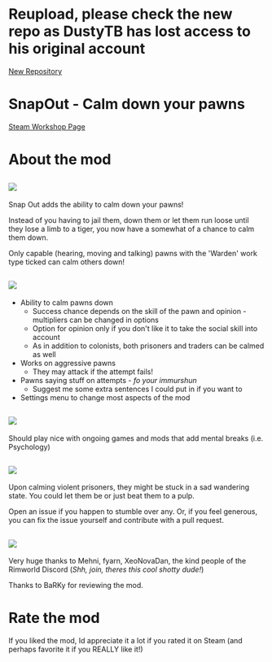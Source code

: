 # Reupload, please check the new repo as DustyTB has lost access to his original account

[New Repository](https://github.com/Weilbyte/SnapOut)



# SnapOut - Calm down your pawns

[Steam Workshop Page](http://steamcommunity.com/sharedfiles/filedetails/?id=1319782555)

# About the mod
## ![](https://i.imgur.com/T9gv7hc.png)

Snap Out adds the ability to calm down your pawns!

Instead of you having to jail them, down them or let them run loose until they lose a limb to a tiger, you now have a somewhat of a chance to calm them down.

Only capable (hearing, moving and talking) pawns with the 'Warden' work type ticked can calm others down!

## ![](https://i.imgur.com/c66ru2W.png)

* Ability to calm pawns down
  * Success chance depends on the skill of the pawn and opinion - multipliers can be changed in options
  * Option for opinion only if you don't like it to take the social skill into account
  * As in addition to colonists, both prisoners and traders can be calmed as well
* Works on aggressive pawns
  * They may attack if the attempt fails!
* Pawns saying stuff on attempts - *fo your immurshun*
  * Suggest me some extra sentences I could put in if you want to
* Settings menu to change most aspects of the mod

## ![](https://i.imgur.com/cD2ofqG.png)

Should play nice with ongoing games and mods that add mental breaks (i.e. Psychology)

## ![](https://i.imgur.com/cWOL2ZS.png)

Upon calming violent prisoners, they might be stuck in a sad wandering state. You could let them be or just beat them to a pulp.

Open an issue if you happen to stumble over any. Or, if you feel generous, you can fix the issue yourself and contribute with a pull request.

## ![](https://i.imgur.com/3iqmPq0.png)

Very huge thanks to Mehni, fyarn, XeoNovaDan, the kind people of the Rimworld Discord (*Shh, join, theres this cool shotty dude!*)

Thanks to BaRKy for reviewing the mod.

# Rate the mod

If you liked the mod, Id appreciate it a lot if you rated it on Steam (and perhaps favorite it if you REALLY like it!)


